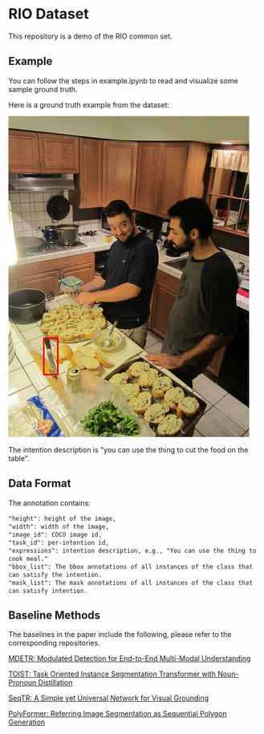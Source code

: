 # RIO Dataset
This repository is a demo of the RIO common set.

## Example
You can follow the steps in example.ipynb to read and visualize some sample ground truth.

Here is a ground truth example from the dataset: 

![example](./00006666.jpg)

The intention description is "you can use the thing to cut the food on the table".

## Data Format
The annotation contains: 

```
"height": height of the image,
"width": width of the image, 
"image_id": COCO image id,
"task_id": per-intention id, 
"expressions": intention description, e.g., "You can use the thing to cook meal."
"bbox_list": The bbox annotations of all instances of the class that can satisfy the intention.
"mask_list": The mask annotations of all instances of the class that can satisfy intention.
```

## Baseline Methods
The baselines in the paper include the following, please refer to the corresponding repositories.

[MDETR: Modulated Detection for End-to-End Multi-Modal Understanding](https://github.com/ashkamath/mdetr)

[TOIST: Task Oriented Instance Segmentation Transformer with Noun-Pronoun Distillation](https://github.com/AIR-DISCOVER/TOIST)

[SeqTR: A Simple yet Universal Network for Visual Grounding](https://github.com/sean-zhuh/SeqTR)

[PolyFormer: Referring Image Segmentation as Sequential Polygon Generation](https://github.com/amazon-science/polygon-transformer)